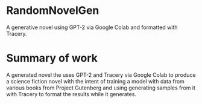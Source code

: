# RandomNovelGen
A generative novel using GPT-2 via Google Colab and formatted with Tracery.

# Summary of work
A generated novel the uses GPT-2 and Tracery via Google Colab to produce a science fiction novel with the intent of training a model with data from various books from Project Gutenberg and using generating samples from it with Tracery to format the results while it generates.
